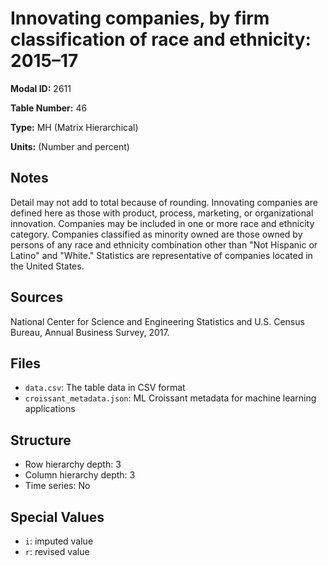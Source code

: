 # Innovating companies, by firm classification of race and ethnicity: 2015&#8211;17

**Modal ID:** 2611

**Table Number:** 46

**Type:** MH (Matrix Hierarchical)

**Units:** (Number and percent)

## Notes

Detail may not add to total because of rounding. Innovating companies are defined here as those with product, process, marketing, or organizational innovation. Companies may be included in one or more race and ethnicity category. Companies classified as minority owned are those owned by persons of any race and ethnicity combination other than "Not Hispanic or Latino" and "White." Statistics are representative of companies located in the United States.

## Sources

National Center for Science and Engineering Statistics and U.S. Census Bureau, Annual Business Survey, 2017.

## Files

- `data.csv`: The table data in CSV format
- `croissant_metadata.json`: ML Croissant metadata for machine learning applications

## Structure

- Row hierarchy depth: 3
- Column hierarchy depth: 3
- Time series: No

## Special Values

- `i`: imputed value
- `r`: revised value
